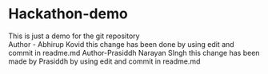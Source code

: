 # Hackathon-demo
This is just a demo for the git repository
<br>
Author - Abhirup Kovid
this change has been done by using edit and commit in readme.md
Author-Prasiddh Narayan SIngh 
this change has been made by Prasiddh by using edit and commit in readme.md
